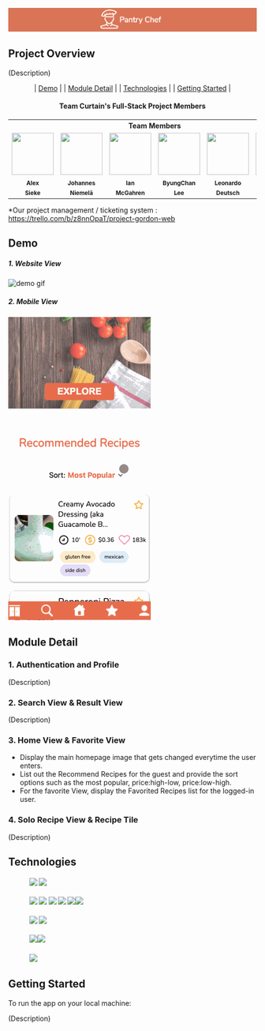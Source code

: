 <img display="center" src="dist/resources/chef-logo.png"></img>

## Project Overview
(Description)


<div align="center">

| [Demo](#demo) |
| [Module Detail](#module-detail) |
| [Technologies](#technologies) |
| [Getting Started](#getting-started) |

</div>

<div align="center">

#### **Team Curtain's Full-Stack Project Members**

<table align="center">
    <th colspan="6">Team Members</th>
  <tr>
      <td width="100px" align="center"><a href="https://github.com/asieke"><img src="https://avatars.githubusercontent.com/u/4070885?v=4" height="85px" width="85px" alt=""/><sub><b>Alex<br>Sieke</b></sub></a><br/></td>
      <td width="100px" align="center"><a href="https://github.com/Heine574"><img src="https://avatars.githubusercontent.com/u/26636748?v=4" height="85px" width="85px" alt=""/><sub><b>Johannes<br>Niemelä</b></sub></a<br/></td>
      <td width="100px" align="center"><a href="https://github.com/FullStackEidolon"><img src="https://ca.slack-edge.com/T01J1BRG8E4-U02LEUYHDV3-08fca025c853-512" height="85px" width="85px" alt=""/><sub><b>Ian<br>McGahren</b></sub></a><br /></td>
      <td width="100px" align="center"><a href="https://github.com/lbc1013"><img src="https://avatars.githubusercontent.com/u/65844592?v=4" height="85px" width="85px" alt=""/><sub><b>ByungChan<br>Lee</b></sub></a><br/></td>
      <td width="100px" align="center"><a href="https://github.com/leonardodeutsch"><img src="https://avatars.githubusercontent.com/u/90005014?v=4" height="85px" width="85px" alt=""/><sub><b>Leonardo<br>Deutsch</b></sub></a><br/></td>
      <td width="100px" align="center"><a href="https://github.com/winstonthep"><img src="https://avatars.githubusercontent.com/u/91493090?v=4" height="85px" width="85px" alt=""/><sub><b>Winston<br>Pantelakos</b></sub></a><br/></td>
  </tr>
</table>

</div>

*Our project management / ticketing system : <a href='https://trello.com/b/z8nnOpaT/project-gordon-web'>https://trello.com/b/z8nnOpaT/project-gordon-web</a>


## Demo
##### 1. Website View
![demo gif](dist/resources/Pantry-Chef.gif)


##### 2. Mobile View
![demo gif](dist/resources/Pantry-Chef-Mobile.gif)
## Module Detail
### 1. Authentication and Profile

(Description)

### 2. Search View & Result View

(Description)

### 3. Home View & Favorite View

- Display the main homepage image that gets changed everytime the user enters.
- List out the Recommend Recipes for the guest and provide the sort options such as the most popular, price:high-low, price:low-high.
- For the favorite View, display the Favorited Recipes list for the logged-in user.

### 4. Solo Recipe View & Recipe Tile

(Description)

## Technologies

####  &nbsp;&nbsp;&nbsp;&nbsp;&nbsp;&nbsp;&nbsp;&nbsp;&nbsp;&nbsp;&nbsp;&nbsp; <img width="10%" src="https://www.vectorlogo.zone/logos/reactjs/reactjs-ar21.svg"> <img width="10%" src="https://www.vectorlogo.zone/logos/w3_css/w3_css-ar21.svg">
####  &nbsp;&nbsp;&nbsp;&nbsp;&nbsp;&nbsp;&nbsp;&nbsp;&nbsp;&nbsp;&nbsp;&nbsp; <img width="10%" src="https://www.vectorlogo.zone/logos/nodejs/nodejs-ar21.svg"> <img width="10%" src="https://www.vectorlogo.zone/logos/nodemonio/nodemonio-ar21.svg"> <img width="10%" src="https://www.vectorlogo.zone/logos/expressjs/expressjs-ar21.svg"> <img width="10%" src="https://user-images.githubusercontent.com/8939680/57233884-20344080-6fe5-11e9-8df3-0df1282e1574.png"> <img width="10%" src="https://www.vectorlogo.zone/logos/postgresql/postgresql-ar21.svg"><img width="10%" src="https://www.vectorlogo.zone/logos/npmjs/npmjs-ar21.svg">
####  &nbsp;&nbsp;&nbsp;&nbsp;&nbsp;&nbsp;&nbsp;&nbsp;&nbsp;&nbsp;&nbsp;&nbsp; <img width="15%" src="https://www.vectorlogo.zone/logos/js_webpack/js_webpack-ar21.svg"> <img width="10%" src="https://www.vectorlogo.zone/logos/babeljs/babeljs-ar21.svg">
####   &nbsp;&nbsp;&nbsp;&nbsp;&nbsp;&nbsp;&nbsp;&nbsp;&nbsp;&nbsp;&nbsp;&nbsp;  <img width="10%" src="https://www.vectorlogo.zone/logos/amazon_aws/amazon_aws-ar21.svg"><img width="10%" src="https://www.vectorlogo.zone/logos/docker/docker-ar21.svg">
####   &nbsp;&nbsp;&nbsp;&nbsp;&nbsp;&nbsp;&nbsp;&nbsp;&nbsp;&nbsp;&nbsp;&nbsp;  <img width="10%" src="https://www.vectorlogo.zone/logos/trello/trello-ar21.svg">


## Getting Started
To run the app on your local machine:

(Description)
